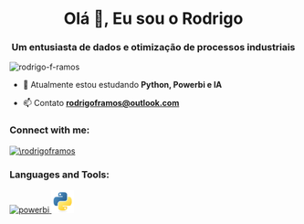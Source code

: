 <h1 align="center">Olá 👋, Eu sou o Rodrigo</h1>
<h3 align="center">Um entusiasta de dados e otimização de processos industriais</h3>

<p align="left"> <img src="https://komarev.com/ghpvc/?username=rodrigo-f-ramos&label=Profile%20views&color=0e75b6&style=flat" alt="rodrigo-f-ramos" /> </p>

- 🌱 Atualmente estou estudando **Python, Powerbi e IA**

- 📫 Contato **rodrigoframos@outlook.com**

<h3 align="left">Connect with me:</h3>
<p align="left">
<a href="https://linkedin.com/in/rodrigoframos" target="blank"><img align="center" src="https://raw.githubusercontent.com/rahuldkjain/github-profile-readme-generator/master/src/images/icons/Social/linked-in-alt.svg" alt="\rodrigoframos" height="30" width="40" /></a>
</p>

<h3 align="left">Languages and Tools:</h3>
<p align="left"> <a href="https://powerbi.microsoft.com/" target="_blank" rel="noreferrer"> <img src="https://www.vectorlogo.zone/logos/microsoft_powerbi/microsoft_powerbi-icon.svg" alt="powerbi" width="40" height="40"/> </a> <a href="https://www.python.org" target="_blank" rel="noreferrer"> <img src="https://raw.githubusercontent.com/devicons/devicon/master/icons/python/python-original.svg" alt="python" width="40" height="40"/> </a> </p>
